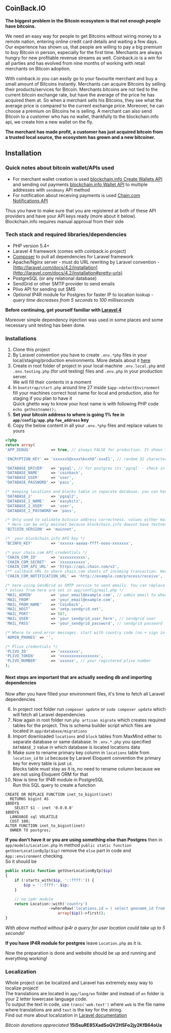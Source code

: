 ## CoinBack.IO

**The biggest problem in the Bitcoin ecosystem is that not enough people have bitcoins.**

We need an easy way for people to get Bitcoins without wiring money to a remote nation, entering online credit card details and waiting a few days. Our experience has shown us, that people are willing to pay a big premium to buy Bitcoin in person, especially for the first time. Merchants are always hungry for new profitable revenue streams as well. Coinback.io is a win for all parties and has evolved from nine months of working with retail merchants on Bitcoin adoption.

With coinback.io you can easily go to your favourite merchant and buy a small amount of Bitcoins instantly. Merchants can acquire Bitcoins by selling their products/services for Bitcoin. Merchants bitcoins are not tied to the current bitcoin exchange rate, but have the average of the price he has acquired them at. So when a merchant sells his Bitcoins, they see what the average price is compared to the current exchange price. Moreover, he can choose a premium on Bitcoins he is selling. A merchant can also send Bitcoin to a customer who has no wallet, thankfully to the blockchain.info api, we create him a new wallet on the fly.

**The merchant has made profit, a customer has just acquired bitcoin from a trusted local source, the ecosystem has grown and a new bitcoiner.**


## Installation
### Quick notes about bitcoin wallet/APIs used
+ For merchant wallet creation is used [blockchain.info Create Wallets API](https://blockchain.info/api/create_wallet) and sending out payments
 [blockchain.info Wallet API](https://blockchain.info/api/blockchain_wallet_api) to multiple addresses with `sendmany` API method
+ For notification about receiving payments is used [Chain.com Notifications API](https://chain.com/docs#notifications-overview)

Thus you have to make sure that you are registered at both of these API providers and have your API keys ready (more about it below).  
Blockchain.info requires manual approval from their side
### Tech stack and required libraries/dependencies
+ PHP version 5.4+
+ Laravel 4 framework (comes with coinback.io project)
+ [Composer](https://getcomposer.org/) to pull all dependencies for Laravel framework
+ Apache/Nginx server - must do URL rewriting by Laravel convention - [http://laravel.com/docs/4.2/installation](http://laravel.com/docs/4.2/installation#pretty-urls)
+ PostgreSQL (or any relational database)
+ SendGrid or other SMTP provider to send emails
+ Plivo API for sending out SMS
+ *Optional* IP4R module for Postgres for faster IP to location lookup - *query time decreases from 5 seconds to 100 milliseconds*

**Before continuing, get yourself familiar with [Laravel 4](http://laravel.com/docs/4.2/introduction)**

Moreover simple dependency injection was used in some places and some necessary unit testing has been done.

### Installations
1. Clone this project
2. By Laravel convention you have to create `.env.*php` files in your local/staging/production environments. More details about it [here](http://laravel.com/docs/4.2/configuration#protecting-sensitive-configuration)
3. Create in root folder of project in your local machine `.env.local.php` and `.env.testing.php` (for unit testing) files and `.env.php` in your production server.  
We will fill their contents in a moment
4. In `bootstrap/start.php` around line 27 inside `$app->detectEnvironment` fill your machines correct host name for local and production, also for staging if you plan to have it  
Quick ghetto way to know your host name is with following PHP code `echo gethostname();`
5. **Set your bitcoin address to where is going 1% fee in `app/config/app.php` `fee_address` key**
6. Copy the below content in all your `.env.*php` files and replace values to yours

```php
<?php
return array(
'APP_DEBUG'         => true, // always FALSE for production. It shows the debugbar in browser and full stacktrace on screen if errors happen

'ENCRYPTION_KEY' => 'xxxxxx5@xxxx%kxxhO^-xxxE1', // random 32 characters encryption key used to encrypt passwords and other sensitive data

'DATABASE_DRIVER'   => 'pgsql', // for postgres its 'pgsql' - check in Laravel documentation
'DATABASE_NAME'     => 'coinback',
'DATABASE_USER'     => 'user',
'DATABASE_PASSWORD' => 'pass',

/* keeping locations and blocks table in separate database. you can have it same as first database, just fill same values as your first database */
'DATABASE_2'        => 'pgsql2',
'DATABASE_2_NAME'   => 'easybitz',
'DATABASE_2_USER'   => 'user',
'DATABASE_2_PASSWORD'=> 'pass',

/* Only used to validate bitcoin address correctness. values either mainnet or testnet.
 * Here can be only mainnet because blockchain.info doesnt have testnet */
'BITCOIN_VERSION' => 'mainnet',

/*  your blockchain.info API key */
'BCINFO_KEY'        => 'xxxxxx-aaaaa-ffff-oooo-xxxxxxx',

/* your chain.com API credentials */
'CHAIN_COM_ID'      => 'xxxxxxxxxxx',
'CHAIN_COM_SECRET'  => 'xxxxxxxxxxx',
'CHAIN_COM_API_URL' => 'https://api.chain.com/v2',
/** callback URL to where chain.com shoots of incoming transaction. Here it's in @ControlController#postReceive*/
'CHAIN_COM_NOTIFICATION_URL' => 'http://example.com/process/receive',

/* here using SendGrid as SMTP service to send emails. You can replace SendGrid with any other SMTP provider
* Values from here are set in app/config/mail.php */
'MAIL_ADMIN'        => 'your_email@example.com', // admin email to where error logs are sent
'MAIL_FROM'         => 'your_email@example.com',
'MAIL_FROM_NAME'    => 'Coinback',
'MAIL_HOST'         => 'smtp.sendgrid.net',
'MAIL_PORT'         => 587,
'MAIL_USER'         => 'your_sendgrid_user_here', // sendgrid user
'MAIL_PASS'         => 'your_sendgrid_password', // sendgrid password

/* Where to send error messages. start with country code (no + sign in front), phones are comma separated */
'ADMIN_PHONES' => '',

/* Plivo credentials */
'PLIVO_ID'          => 'xxxxxxxx',
'PLIVO_TOKEN'       => 'xxxxxxxxxxxxxxxxx',
'PLIVO_NUMBER'      => 'xxxxxx', // your registered plivo number
);
```

#### Next steps are important that are actually seeding db and importing dependencies  
Now after you have filled your environment files, it's time to fetch all Laravel dependencies

6. In project root folder run `composer update` or `sudo composer update` which will fetch all Laravel dependencies
7. Now again in root folder run `php artisan migrate` which creates required tables for the project. This is schema builder script which files are located in `app/database/migrations`
8. Import downloaded `locations` and `block` tables from MaxMind either to separate database or same database. In `.env.*.php` you specified `DATABASE_2` value in which database is located locations data
9. Make sure to rename primary key column in `locations` table from `location_id` to `id` because by Laravel Eloquent convention the primary key for every table is just `id`.  
Blocks table must stay as it is, no need to rename column because we are not using Eloquent ORM for that
10. Now is time for IP4R module in PostgreSQL  
Run this SQL query to create a function

```
CREATE OR REPLACE FUNCTION inet_to_bigint(inet)
  RETURNS bigint AS
$BODY$
    SELECT $1 - inet '0.0.0.0'
$BODY$
  LANGUAGE sql VOLATILE
  COST 100;
ALTER FUNCTION inet_to_bigint(inet)
  OWNER TO postgres;
```

**If you don't have it or you are using something else than Postgres** then in `app/models/Location.php` in method `public static function getUserLocationByIp($ip)` remove the `else` part in code and `App::environment` checking.  
So it should be

```php
public static function getUserLocationByIp($ip)
{
    if (!starts_with($ip, '::ffff:')) {
        $ip = '::ffff:'.$ip;
    }

    // no ip4r module
    return Location::with('country')
                   ->whereRaw('locations.id = ( select geoname_id from blocks where net_ip >>= ? )',
                       array($ip))->first();
}
```

*With above method without ip4r a query for user location could take up to 5 seconds!*

**If you have IP4R module for postgres** leave `Location.php` as it is.

Now the preparation is done and website should be up and running and everything working!

### Localization
Whole project can be localized and Laravel has extremely easy way to localize project!  
The translations are located in `app/lang/en` folder and instead of `en` folder is your 2 letter lowercase language code.  
To output the text in code, use `trans('web.text')` where `web` is the file name where translations are and `text` is the key for the string.  
Find out more about localization in [Laravel documentation](http://laravel.com/docs/4.2/localization)

*Bitcoin donations appreciated* **15i5suRE85XadSoQV2HSFo2jy2KfB64oUa**
